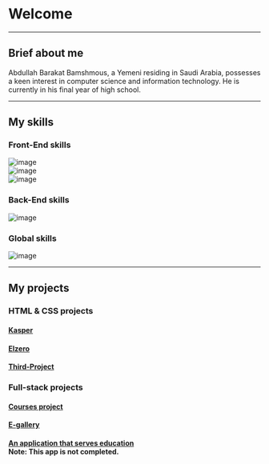 <h1>Welcome</h1>

<hr>

<div>
<h2>Brief about me</h2>
<p>
Abdullah Barakat Bamshmous, a Yemeni residing in Saudi Arabia, possesses a keen interest in computer science and information technology. He is currently in his final year of high school.
</p>
</div>

<hr>

<div>
<h2>My skills</h2>

<div>
<h3>Front-End skills</h3>

<div>
<img src="https://skillicons.dev/icons?i=html,css,js" alt="image">
</div>

<div>
<img src="https://skillicons.dev/icons?i=sass,ts" alt="image">
</div>

<div>
<img src="https://skillicons.dev/icons?i=vue,nuxt" alt="image">
</div>
</div>

<div>
<h3>Back-End skills</h3>

<img src="https://skillicons.dev/icons?i=py,fastapi,mysql" alt="image">
</div>

<div>
<h3>Global skills</h3>

<img src="https://skillicons.dev/icons?i=github,ai" alt="image">
</div>
</div>

<hr>

<div>
<h2>My projects</h2>

<div>
<h3>HTML & CSS projects</h3>

<h4>
<a href="https://3bdullah330.github.io/Kasper/">Kasper</a>
</h4>
<h4>
<a href="https://3bdullah330.github.io/Elzero">Elzero</a>
</h4>
<h4>
<a href="https://3bdullah330.github.io/Third-Project/">Third-Project</a>
</h4>
</div>

<div>
<h3>Full-stack projects</h3>

<h4>
<a href="https://mkhboys-my.sharepoint.com/personal/s2055744_mkhb_moe_gov_sa/_layouts/15/stream.aspx?id=%2Fpersonal%2Fs2055744%5Fmkhb%5Fmoe%5Fgov%5Fsa%2FDocuments%2F%D9%85%D9%86%D8%B5%D8%A9%20%D8%A7%D9%84%D8%AF%D9%88%D8%B1%D8%A7%D8%AA%20%2D%20Google%20Chrome%201444%2D10%2D14%2006%2D15%2D13%2Emp4&referrer=OneDriveForBusiness&referrerScenario=OpenFile">Courses project</a>
</h4>
<h4>
<a href="https://fascinating-sfogliatella-b33ee8.netlify.app/">E-gallery</a>
</h4>
<h4>
<a href="https://mkhboys-my.sharepoint.com/personal/s2055744_mkhb_moe_gov_sa/_layouts/15/stream.aspx?id=%2Fpersonal%2Fs2055744%5Fmkhb%5Fmoe%5Fgov%5Fsa%2FDocuments%2Flocalhost%5F3000%5Fuser%5Fexams%5Flist%20%2D%20Google%20Chrome%201444%2D12%2D26%2022%2D13%2D58%2Emp4&referrer=OneDriveForBusiness&referrerScenario=OpenFile">An application that serves education</a>
<div>Note: This app is not completed.</ي>
</h4>
</div>
</div>
